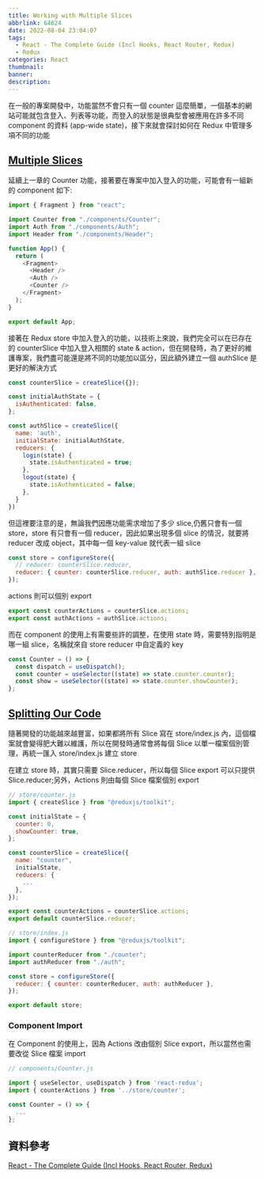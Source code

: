 ```yaml
---
title: Working with Multiple Slices
abbrlink: 64624
date: 2022-08-04 23:04:07
tags:
  - React - The Complete Guide (Incl Hooks, React Router, Redux)
  - Redux
categories: React
thumbnail:
banner:
description:
---
```


在一般的專案開發中，功能當然不會只有一個 counter 這麼簡單，一個基本的網站可能就包含登入、列表等功能，而登入的狀態是很典型會被應用在許多不同 component 的資料 (app-wide state)，接下來就會探討如何在 Redux 中管理多項不同的功能

<!-- more -->

## [Multiple Slices](https://github.com/Jerry-Yeh/React-The-Complete-Guide-Section18/commit/fce4f16b393e719b8b81292e143f7dbf2f66b6b7)

延續上一章的 Counter 功能，接著要在專案中加入登入的功能，可能會有一組新的 component 如下:

```js
import { Fragment } from "react";

import Counter from "./components/Counter";
import Auth from "./components/Auth";
import Header from "./components/Header";

function App() {
  return (
    <Fragment>
      <Header />
      <Auth />
      <Counter />
    </Fragment>
  );
}

export default App;
```

接著在 Redux store 中加入登入的功能，以技術上來說，我們完全可以在已存在的 counterSlice 中加入登入相關的 state & action，但在開發時，為了更好的維護專案，我們盡可能還是將不同的功能加以區分，因此額外建立一個 authSlice 是更好的解決方式

```js
const counterSlice = createSlice({});

const initialAuthState = {
  isAuthenticated: false,
};

const authSlice = createSlice({
  name: 'auth',
  initialState: initialAuthState,
  reducers: {
    login(state) {
      state.isAuthenticated = true;
    },
    logout(state) {
      state.isAuthenticated = false;
    },
  }
})
```

但這裡要注意的是，無論我們因應功能需求增加了多少 slice,仍舊只會有一個 store，store 有只會有一個 reducer，因此如果出現多個 slice 的情況，就要將 reducer 改成 object，其中每一個 key-value 就代表一組 slice

```js
const store = configureStore({
  // reducer: counterSlice.reducer,
  reducer: { counter: counterSlice.reducer, auth: authSlice.reducer },
});
```

actions 則可以個別 export

```js
export const counterActions = counterSlice.actions;
export const authActions = authSlice.actions;
```

而在 component 的使用上有需要些許的調整，在使用 state 時，需要特別指明是哪一組 slice，名稱就來自 store reducer 中自定義的 key

```js
const Counter = () => {
  const dispatch = useDispatch();
  const counter = useSelector((state) => state.counter.counter);
  const show = useSelector((state) => state.counter.showCounter);
};
```

## [Splitting Our Code](https://github.com/Jerry-Yeh/React-The-Complete-Guide-Section18/commit/d493f258f093b93bbebf141bb705fedc0fe00e96)

隨著開發的功能越來越豐富，如果都將所有 Slice 寫在 store/index.js 內，這個檔案就會變得肥大難以維護，所以在開發時通常會將每個 Slice 以單一檔案個別管理，再統一匯入  store/index.js 建立 store

在建立 store 時，其實只需要 Slice.reducer，所以每個 Slice export 可以只提供 Slice.reducer;另外，Actions 則由每個 Slice 檔案個別 export

```js
// store/counter.js
import { createSlice } from "@reduxjs/toolkit";

const initialState = {
  counter: 0,
  showCounter: true,
};

const counterSlice = createSlice({
  name: "counter",
  initialState,
  reducers: {
    ...
  },
});

export const counterActions = counterSlice.actions;
export default counterSlice.reducer;

// store/index.js
import { configureStore } from "@reduxjs/toolkit";

import counterReducer from "./counter";
import authReducer from "./auth";

const store = configureStore({
  reducer: { counter: counterReducer, auth: authReducer },
});

export default store;
```

### Component Import

在 Component 的使用上，因為 Actions 改由個別 Slice export，所以當然也需要改從 Slice 檔案 import

```js
// components/Counter.js

import { useSelector, useDispatch } from 'react-redux';
import { counterActions } from '../store/counter';

const Counter = () => {
  ...
};
```

## 資料參考

[React - The Complete Guide (Incl Hooks, React Router, Redux)](https://www.udemy.com/course/react-the-complete-guide-incl-redux/)
